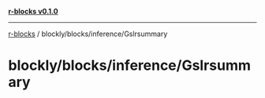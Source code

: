 [**r-blocks v0.1.0**](../../../../README.md)

---

[r-blocks](../../../../modules.md) / blockly/blocks/inference/Gslrsummary

# blockly/blocks/inference/Gslrsummary
